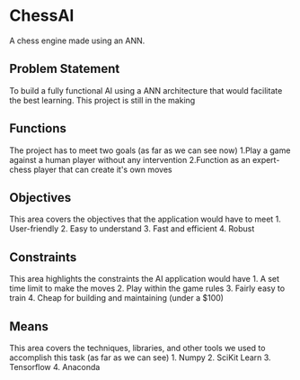 # ChessAI
A chess engine made using an ANN.

<h2>Problem Statement</h2>
To build a fully functional AI using a ANN architecture that would facilitate the best learning. This project is still in the making

<h2>Functions</h2>
The project has to meet two goals (as far as we can see now)
  1.Play a game against a human player without any intervention
  2.Function as an expert-chess player that can create it's own moves

<h2>Objectives</h2>
This area covers the objectives that the application would have to meet
  1. User-friendly
  2. Easy to understand
  3. Fast and efficient
  4. Robust
  
<h2>Constraints</h2>
This area highlights the constraints the AI application would have
  1. A set time limit to make the moves
  2. Play within the game rules
  3. Fairly easy to train 
  4. Cheap for building and maintaining (under a $100)

<h2>Means</h2>
This area covers the techniques, libraries, and other tools we used to accomplish this task (as far as we can see)
  1. Numpy
  2. SciKit Learn
  3. Tensorflow
  4. Anaconda
